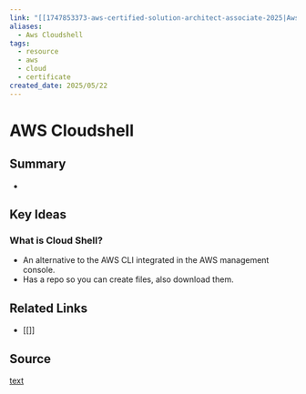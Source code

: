 ```yaml
---
link: "[[1747853373-aws-certified-solution-architect-associate-2025|Aws Certified Solution Architect Associate 2025]]"
aliases:
  - Aws Cloudshell
tags:
  - resource
  - aws
  - cloud
  - certificate
created_date: 2025/05/22
---
```

# AWS Cloudshell
## Summary
- 
## Key Ideas
### What is Cloud Shell?
- An alternative to the AWS CLI integrated in the AWS management console.
- Has a repo so you can create files, also download them.
## Related Links
- [[]]
## Source
[text](url) 
